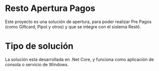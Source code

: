 # Resto Apertura Pagos
Este proyecto es una solución de apertura, para poder realizar Pre Pagos (como Giftcard, Pipol y otros) y que se integre con el sistema Restô.

# Tipo de solución
La solución esta desarrollada en .Net Core, y funciona como aplicación de consola o servicio de Windows.
